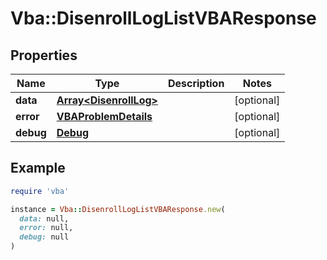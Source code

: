 # Vba::DisenrollLogListVBAResponse

## Properties

| Name | Type | Description | Notes |
| ---- | ---- | ----------- | ----- |
| **data** | [**Array&lt;DisenrollLog&gt;**](DisenrollLog.md) |  | [optional] |
| **error** | [**VBAProblemDetails**](VBAProblemDetails.md) |  | [optional] |
| **debug** | [**Debug**](Debug.md) |  | [optional] |

## Example

```ruby
require 'vba'

instance = Vba::DisenrollLogListVBAResponse.new(
  data: null,
  error: null,
  debug: null
)
```

